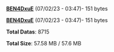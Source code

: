 [**BEN4DxuE**](/data/BEN4DxuE.txt) (07/02/23 - 03:47)- 151 bytes

[**BEN4DxuE**](/data/BEN4DxuE.txt) (07/02/23 - 03:47)- 151 bytes

**Total Datas**: 8715

**Total Size**: 57.58 MB / 57.6 MB